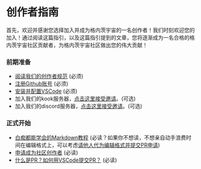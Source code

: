# 创作者指南
首先，欢迎并感谢您选择加入并成为格内茨宇宙的一名创作者！我们时刻欢迎您的加入！通过阅读这篇指引，以及这篇指引提到的文章，您将逐渐成为一名合格的格内茨宇宙社区贡献者，为格内茨宇宙社区做出您的伟大贡献！  
### 前期准备
- [阅读我们的创作者规范](./前期准备/创作者规范.md) \(必须\)
- [注册Github账号](./前期准备/1.注册Github账号.md) \(必须\)
- [安装并配置VSCode](./前期准备/2.安装并配置VSCode.md) \(必须\)
- 加入我们的kook服务器，[点击这里接受邀请](https://kook.vip/EpbEk7)。\(可选\)
- 加入我们的discord服务器，[点击这里接受邀请](https://discord.gg/XCWmvAJ5)。\(可选\)
### 正式开始
- [白痴都能学会的Markdown教程](./正式开始/1.白痴都能学会的Markdown教程.md) \(必读？如果你不想读，不想亲自动手浪费时间在编辑格式上，可以考虑[请他人代为编辑格式并提交PR申请]()\)
- [申请成为社区创作者]() \(必读\)
- [什么是PR？如何用VSCode提交PR？]() \(必读\)